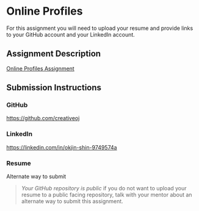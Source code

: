 # Online Profiles
For this assignment you will need to upload your resume and provide links to your GitHub account and your LinkedIn account.

## Assignment Description
[Online Profiles Assignment](https://education.launchcode.org/liftoff/modules/assignments/online-profiles)

## Submission Instructions
 
### GitHub
https://github.com/creativeoj
 
### LinkedIn
https://linkedin.com/in/okjin-shin-9749574a

### Resume
Alternate way to submit

> *Your GitHub repository is public* if you do not want to upload your resume to a public facing repository, talk with your mentor about an alternate way to submit this assignment.
